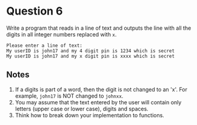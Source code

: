 # Question 6

Write a program that reads in a line of text and outputs the line with all the 
digits in all integer numbers replaced with `x`.

    Please enter a line of text:
    My userID is john17 and my 4 digit pin is 1234 which is secret
    My userID is john17 and my x digit pin is xxxx which is secret

## Notes

1. If a digits is part of a word, then the digit is not changed to an 'x'. 
   For example, `john17` is NOT changed to `johnxx`.
2. You may assume that the text entered by the user will contain only letters 
  (upper case or lower case), digits and spaces.
3. Think how to break down your implementation to functions.
